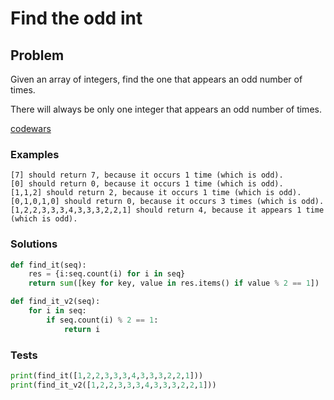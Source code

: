 # Find the odd int
## Problem
Given an array of integers, find the one that appears an odd number of times.

There will always be only one integer that appears an odd number of times.

[codewars](https://www.codewars.com/kata/54da5a58ea159efa38000836)

### Examples
```
[7] should return 7, because it occurs 1 time (which is odd).
[0] should return 0, because it occurs 1 time (which is odd).
[1,1,2] should return 2, because it occurs 1 time (which is odd).
[0,1,0,1,0] should return 0, because it occurs 3 times (which is odd).
[1,2,2,3,3,3,4,3,3,3,2,2,1] should return 4, because it appears 1 time (which is odd).
```

### Solutions
```python
def find_it(seq):
    res = {i:seq.count(i) for i in seq}
    return sum([key for key, value in res.items() if value % 2 == 1])

def find_it_v2(seq):
    for i in seq:
        if seq.count(i) % 2 == 1:
            return i
```

### Tests
```python
print(find_it([1,2,2,3,3,3,4,3,3,3,2,2,1]))
print(find_it_v2([1,2,2,3,3,3,4,3,3,3,2,2,1]))
```


